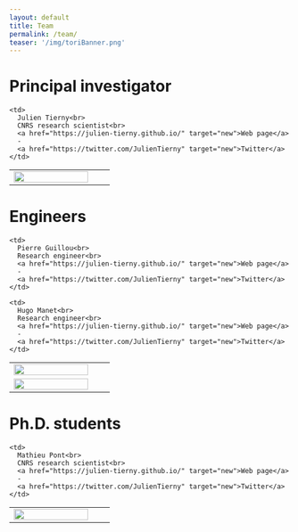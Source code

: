 ```yaml
---
layout: default
title: Team
permalink: /team/
teaser: '/img/toriBanner.png'
---
```


# Principal investigator

<table>
  <tr>
    <td width="20%">
      <img width="90%" src="https://julien-tierny.github.io/img/me2018.jpg">
    </td>
    
<!--     <td width="10px" /> -->
    
    <td>
      Julien Tierny<br>
      CNRS research scientist<br>
      <a href="https://julien-tierny.github.io/" target="new">Web page</a>
      - 
      <a href="https://twitter.com/JulienTierny" target="new">Twitter</a>
    </td>
  </tr>
</table>

# Engineers

<table>
  <tr>
    <td width="20%">
      <img width="90%" src="https://julien-tierny.github.io/img/me2018.jpg">
    </td>
    
<!--     <td width="10px" /> -->
    
    <td>
      Pierre Guillou<br>
      Research engineer<br>
      <a href="https://julien-tierny.github.io/" target="new">Web page</a>
      - 
      <a href="https://twitter.com/JulienTierny" target="new">Twitter</a>
    </td>
  </tr>
    <tr>
    <td width="20%">
      <img width="90%" src="https://julien-tierny.github.io/img/me2018.jpg">
    </td>
    
<!--     <td width="10px" /> -->
    
    <td>
      Hugo Manet<br>
      Research engineer<br>
      <a href="https://julien-tierny.github.io/" target="new">Web page</a>
      - 
      <a href="https://twitter.com/JulienTierny" target="new">Twitter</a>
    </td>
  </tr>
</table>

# Ph.D. students
<table>
  <tr>
    <td width="20%">
      <img width="90%" src="https://julien-tierny.github.io/img/me2018.jpg">
    </td>
    
<!--     <td width="10px" /> -->
    
    <td>
      Mathieu Pont<br>
      CNRS research scientist<br>
      <a href="https://julien-tierny.github.io/" target="new">Web page</a>
      - 
      <a href="https://twitter.com/JulienTierny" target="new">Twitter</a>
    </td>
  </tr>
</table>

